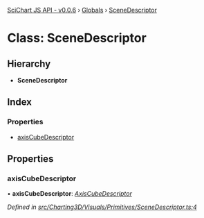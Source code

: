 [SciChart JS API - v0.0.6](../README.md) › [Globals](../globals.md) › [SceneDescriptor](scenedescriptor.md)

# Class: SceneDescriptor

## Hierarchy

* **SceneDescriptor**

## Index

### Properties

* [axisCubeDescriptor](scenedescriptor.md#axiscubedescriptor)

## Properties

###  axisCubeDescriptor

• **axisCubeDescriptor**: *[AxisCubeDescriptor](axiscubedescriptor.md)*

*Defined in [src/Charting3D/Visuals/Primitives/SceneDescriptor.ts:4](https://github.com/ABTSoftware/SciChart.Dev/blob/34ff3115c2/Web/src/SciChart/src/Charting3D/Visuals/Primitives/SceneDescriptor.ts#L4)*
